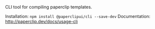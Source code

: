 CLI tool for compiling paperclip templates.

Installation: `npm install @paperclipui/cli --save-dev`
Documentation: http://paperclip.dev/docs/usage-cli
